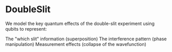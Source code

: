 # DoubleSlit
We model the key quantum effects of the double-slit experiment using qubits to represent:

The "which slit" information (superposition)
The interference pattern (phase manipulation)
Measurement effects (collapse of the wavefunction)
